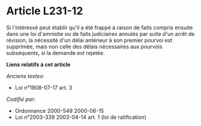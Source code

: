 # Article L231-12

Si l'intéressé peut établir qu'il a été frappé à raison de faits compris ensuite dans une loi d'amnistie ou de faits
judiciaires annulés par suite d'un arrêt de révision, la nécessité d'un délai antérieur à son premier pourvoi est supprimée,
mais non celle des délais nécessaires aux pourvois subséquents, si la demande est rejetée.

**Liens relatifs à cet article**

_Anciens textes_:

  - Loi n°1908-07-17 art. 3

_Codifié par_:

  - Ordonnance 2000-549 2000-06-15
  - Loi n°2003-339 2003-04-14 art. 1 (loi de ratification)
